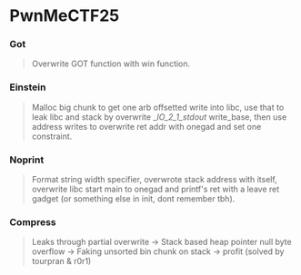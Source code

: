PwnMeCTF25
=======

<h3> Got </h3>

> Overwrite GOT function with win function.

<h3> Einstein </h3>

> Malloc big chunk to get one arb offsetted write into libc, use that to leak libc and stack by overwrite __IO_2_1_stdout_ write_base, then use address writes to overwrite ret addr with onegad and set one constraint.

<h3> Noprint </h3>

> Format string width specifier, overwrote stack address with itself, overwrite libc start main to onegad and printf's ret with a leave ret gadget (or something else in init, dont remember tbh).

<h3> Compress </h3>

> Leaks through partial overwrite -> Stack based heap pointer null byte overflow -> Faking unsorted bin chunk on stack -> profit (solved by tourpran & r0r1)
